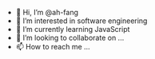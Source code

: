 - 👋 Hi, I’m @ah-fang
- 👀 I’m interested in software engineering
- 🌱 I’m currently learning JavaScript
- 💞️ I’m looking to collaborate on ...
- 📫 How to reach me ...

<!---
ah-fang/ah-fang is a ✨ special ✨ repository because its `README.md` (this file) appears on your GitHub profile.
You can click the Preview link to take a look at your changes.
--->
